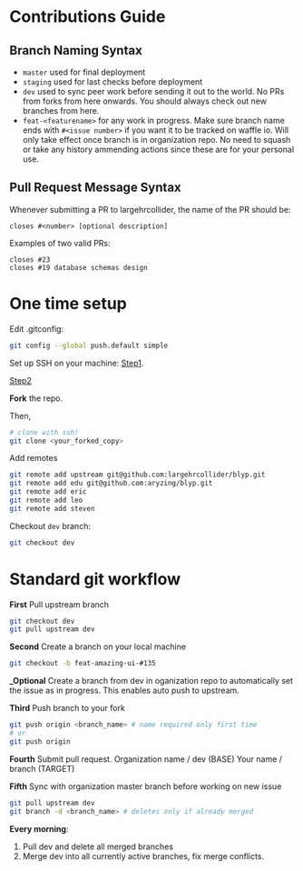 # Contributions Guide #

## Branch Naming Syntax
* `master` used for final deployment
* `staging` used for last checks before deployment
* `dev` used to sync peer work before sending it out to the world. No PRs from forks from here onwards. You should always check out new branches from here.
* `feat-<featurename>` for any work in progress. Make sure branch name ends with `#<issue number>` if you want it to be tracked on waffle io. Will only take effect once branch is in organization repo. No need to squash or take any history ammending actions since these are for your personal use.

## Pull Request Message Syntax
Whenever submitting a PR to largehrcollider, the name of the PR should be:
```
closes #<number> [optional description]
```

Examples of two valid PRs:
```
closes #23
closes #19 database schemas design
```

# One time setup
Edit .gitconfig:
```sh
git config --global push.default simple
```

Set up SSH on your machine:
[Step1](https://help.github.com/articles/generating-a-new-ssh-key-and-adding-it-to-the-ssh-agent/).

[Step2](https://help.github.com/articles/adding-a-new-ssh-key-to-your-github-account/)

**Fork** the repo.

Then,
```sh
# clone with ssh!
git clone <your_forked_copy>
```

Add remotes
```sh
git remote add upstream git@github.com:largehrcollider/blyp.git
git remote add edu git@github.com:aryzing/blyp.git
git remote add eric
git remote add leo
git remote add steven
```

Checkout `dev` branch:
```sh
git checkout dev
```

# Standard git workflow
**First** Pull upstream branch
```sh
git checkout dev
git pull upstream dev
```
**Second** Create a branch on your local machine
```sh
git checkout -b feat-amazing-ui-#135
```

**_Optional** Create a branch from dev in oganization repo to automatically set the issue as in progress. This enables auto push to upstream.

**Third** Push branch to your fork
```sh
git push origin <branch_name> # name required only first time
# or
git push origin
```

**Fourth** Submit pull request.
Organization name / dev (BASE)
Your name / branch (TARGET)

**Fifth** Sync with organization master branch before working on new issue

```sh
git pull upstream dev
git branch -d <branch_name> # deletes only if already merged
```

**Every morning**:
1. Pull dev and delete all merged branches
2. Merge dev into all currently active branches, fix merge conflicts.
